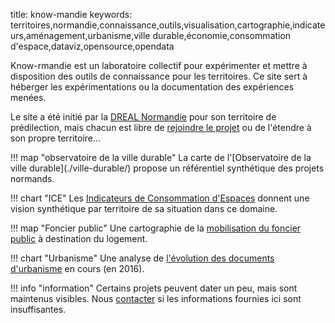 title: know-mandie
keywords: territoires,normandie,connaissance,outils,visualisation,cartographie,indicateurs,aménagement,urbanisme,ville durable,économie,consommation d'espace,dataviz,opensource,opendata

Know-rmandie est un laboratoire collectif pour expérimenter et mettre à disposition des outils de connaissance pour les territoires. Ce site sert à héberger les expérimentations ou la documentation des expériences menées.

Le site a été initié par la [DREAL Normandie][dreal-norm] pour son territoire de prédilection, mais chacun est libre de [rejoindre le projet](a_propos/partenaires.md) ou de l'étendre à son propre territoire...

<div markdown="1" class="two cols">
!!! map "observatoire de la ville durable"
    La carte de l'[Observatoire de la ville durable](./ville-durable/) propose un référentiel synthétique des projets normands.

!!! chart "ICE"
    Les [Indicateurs de Consommation d'Espaces](./I/CE/) donnent une vision synthétique par territoire de sa situation dans ce domaine.

!!! map "Foncier public"
    Une cartographie de la [mobilisation du foncier public](./Foncier/foncier-public/) à destination du logement.

!!! chart "Urbanisme"
    Une analyse de [l'évolution des documents d'urbanisme](./urbanisme/) en cours (en 2016).


</div>

!!! info "information"
    Certains projets peuvent dater un peu, mais sont maintenus visibles. Nous [contacter](a_propos/contribuer.md) si les informations fournies ici sont insuffisantes.

[dreal-norm]: https://normandie.developpement-durable.gouv.fr
